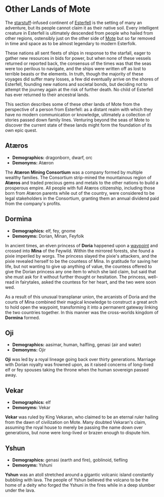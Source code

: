 # Other Lands of Mote

The [starstuff](../ch-6-mote-treasures/starstuff.md)-infused continent of [Esterfell](esterfell.md) is the setting of many an adventure, but its people cannot claim it as their native soil. Every intelligent creature in Esterfell is ultimately descended from people who hailed from other regions, ostensibly just on the other side of [Mote](../ch-1-welcome-to-mote/cosmology/mote.md) but so far removed in time and space as to be almost legendary to modern Esterfolk.

These nations all sent fleets of ships in response to the starfall, eager to gather new resources in bids for power, but when none of these vessels returned or reported back, the consensus of the times was that the seas were too perilous to navigate, and the ships were written off as lost to terrible beasts or the elements. In truth, though the majority of these voyages did suffer many losses, a few did eventually arrive on the shores of Esterfell, founding new nations and societal bonds, but deciding not to attempt the journey again at the risk of further death. No child of Esterfell has ever returned to their ancestral lands.

This section describes some of these other lands of Mote from the perspective of a person from Esterfell: as a distant realm with which they have no modern communication or knowledge, ultimately a collection of stories passed down family lines. Venturing beyond the seas of Mote to discover the current state of these lands might form the foundation of its own epic quest.

## Atæros

- **Demographics:** dragonborn, dwarf, orc
- **Demonyms:** Atæron

The **Atæron Mining Consortium** was a company formed by multiple wealthy families. The Consortium strip-mined the mountainous region of **Atæros** and traded precious gems and metals to the other nations to build a prosperous empire. All people with full Atæros citizenship, including those born from Atæron parents while out of the country, were considered to be legal stakeholders in the Consortium, granting them an annual dividend paid from the company's profits.

## Dormina

- **Demographics:** elf, fey, gnome
- **Demonyms:** Dorian, Minan, Feyfolk

In ancient times, an elven princess of **Doria** happened upon a [waypoint](../ch-3-stories-of-mote/waypoints.md) and crossed into **Mina** of the Feywild. Within the mirrored forests, she found a pixie imperiled by worgs. The princess slayed the pixie's attackers, and the pixie revealed herself to be the countess of Mina. In gratitude for saving her life, but not wanting to give up anything of value, the countess offered to give the Dorian princess any one item to which she laid claim, but said that she must ask for it without further thought or hesitation. The princess, well-read in fairytales, asked the countess for her heart, and the two were soon wed.

As a result of this unusual transplanar union, the arcanists of Doria and the courts of Mina combined their magical knowledge to construct a great arch to hold open the waypoint, transforming it into a permanent gateway linking the two countries together. In this manner was the cross-worlds kingdom of **Dormina** formed.

## Oji

- **Demographics:** aasimar, human, halfling, genasi (air and water)
- **Demonyms:** Ojir

**Oji** was led by a royal lineage going back over thirty generations. Marriage with Dorian royalty was frowned upon, as it raised concerns of long-lived elf or fey spouses taking the throne when the human sovereign passed away.

## Vekar

- **Demographics:** elf
- **Demonyms:** Vekar

**Vekar** was ruled by King Vekaran, who claimed to be an eternal ruler hailing from the dawn of civilization on Mote. Many doubted Vekaran's claim, assuming the royal house to merely be passing the name down over generations, but none were long-lived or brazen enough to dispute him.

## Yshun

- **Demographics:** genasi (earth and fire), goblinoid, tiefling
- **Demonyms:** Yshuni

**Yshun** was an atoll stretched around a gigantic volcanic island constantly bubbling with lava. The people of Yshun believed the volcano to be the home of a deity who forged the Yshuni in the fires while in a deep slumber under the lava.

